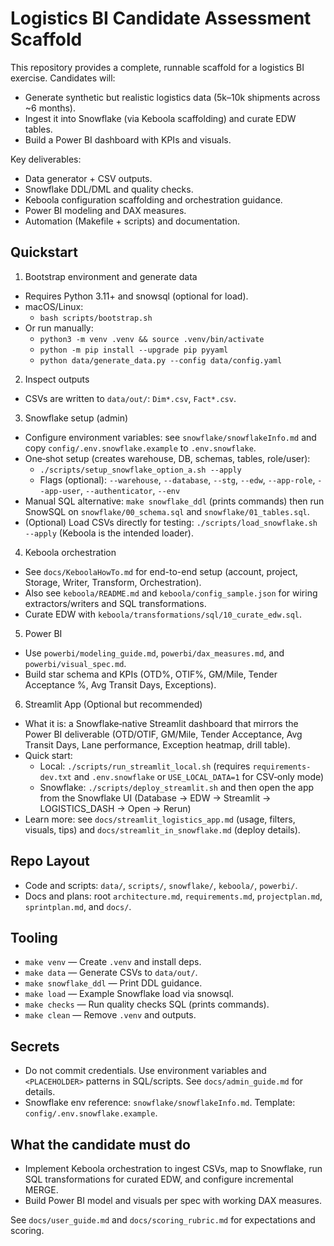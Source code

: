 # Logistics BI Candidate Assessment Scaffold

This repository provides a complete, runnable scaffold for a logistics BI exercise. Candidates will:
- Generate synthetic but realistic logistics data (5k–10k shipments across ~6 months).
- Ingest it into Snowflake (via Keboola scaffolding) and curate EDW tables.
- Build a Power BI dashboard with KPIs and visuals.

Key deliverables:
- Data generator + CSV outputs.
- Snowflake DDL/DML and quality checks.
- Keboola configuration scaffolding and orchestration guidance.
- Power BI modeling and DAX measures.
- Automation (Makefile + scripts) and documentation.

## Quickstart

1) Bootstrap environment and generate data
- Requires Python 3.11+ and snowsql (optional for load).
- macOS/Linux:
  - `bash scripts/bootstrap.sh`
- Or run manually:
  - `python3 -m venv .venv && source .venv/bin/activate`
  - `python -m pip install --upgrade pip pyyaml`
  - `python data/generate_data.py --config data/config.yaml`

2) Inspect outputs
- CSVs are written to `data/out/`: `Dim*.csv`, `Fact*.csv`.

3) Snowflake setup (admin)
- Configure environment variables: see `snowflake/snowflakeInfo.md` and copy `config/.env.snowflake.example` to `.env.snowflake`.
- One‑shot setup (creates warehouse, DB, schemas, tables, role/user):
  - `./scripts/setup_snowflake_option_a.sh --apply`
  - Flags (optional): `--warehouse`, `--database`, `--stg`, `--edw`, `--app-role`, `--app-user`, `--authenticator`, `--env`
- Manual SQL alternative: `make snowflake_ddl` (prints commands) then run SnowSQL on `snowflake/00_schema.sql` and `snowflake/01_tables.sql`.
- (Optional) Load CSVs directly for testing: `./scripts/load_snowflake.sh --apply` (Keboola is the intended loader).

4) Keboola orchestration
- See `docs/KeboolaHowTo.md` for end-to-end setup (account, project, Storage, Writer, Transform, Orchestration).
- Also see `keboola/README.md` and `keboola/config_sample.json` for wiring extractors/writers and SQL transformations.
- Curate EDW with `keboola/transformations/sql/10_curate_edw.sql`.

5) Power BI
- Use `powerbi/modeling_guide.md`, `powerbi/dax_measures.md`, and `powerbi/visual_spec.md`.
- Build star schema and KPIs (OTD%, OTIF%, GM/Mile, Tender Acceptance %, Avg Transit Days, Exceptions).

6) Streamlit App (Optional but recommended)
- What it is: a Snowflake‑native Streamlit dashboard that mirrors the Power BI deliverable (OTD/OTIF, GM/Mile, Tender Acceptance, Avg Transit Days, Lane performance, Exception heatmap, drill table).
- Quick start:
  - Local: `./scripts/run_streamlit_local.sh` (requires `requirements-dev.txt` and `.env.snowflake` or `USE_LOCAL_DATA=1` for CSV‑only mode)
  - Snowflake: `./scripts/deploy_streamlit.sh` and then open the app from the Snowflake UI (Database → EDW → Streamlit → LOGISTICS_DASH → Open → Rerun)
- Learn more: see `docs/streamlit_logistics_app.md` (usage, filters, visuals, tips) and `docs/streamlit_in_snowflake.md` (deploy details).

## Repo Layout

- Code and scripts: `data/`, `scripts/`, `snowflake/`, `keboola/`, `powerbi/`.
- Docs and plans: root `architecture.md`, `requirements.md`, `projectplan.md`, `sprintplan.md`, and `docs/`.

## Tooling

- `make venv` — Create `.venv` and install deps.
- `make data` — Generate CSVs to `data/out/`.
- `make snowflake_ddl` — Print DDL guidance.
- `make load` — Example Snowflake load via snowsql.
- `make checks` — Run quality checks SQL (prints commands).
- `make clean` — Remove `.venv` and outputs.

## Secrets

- Do not commit credentials. Use environment variables and `<PLACEHOLDER>` patterns in SQL/scripts. See `docs/admin_guide.md` for details.
 - Snowflake env reference: `snowflake/snowflakeInfo.md`. Template: `config/.env.snowflake.example`.

## What the candidate must do

- Implement Keboola orchestration to ingest CSVs, map to Snowflake, run SQL transformations for curated EDW, and configure incremental MERGE.
- Build Power BI model and visuals per spec with working DAX measures.

See `docs/user_guide.md` and `docs/scoring_rubric.md` for expectations and scoring.
